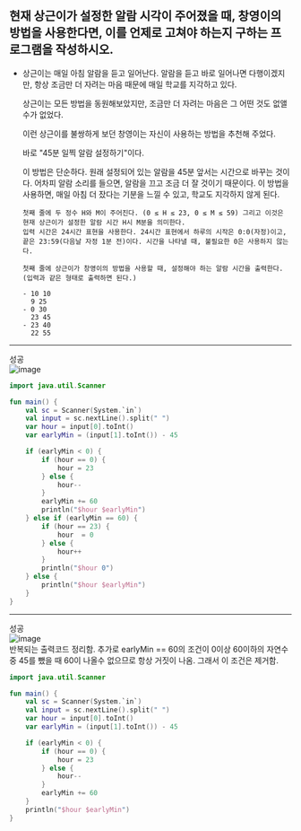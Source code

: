 ## 현재 상근이가 설정한 알람 시각이 주어졌을 때, 창영이의 방법을 사용한다면, 이를 언제로 고쳐야 하는지 구하는 프로그램을 작성하시오.
- 상근이는 매일 아침 알람을 듣고 일어난다. 알람을 듣고 바로 일어나면 다행이겠지만, 항상 조금만 더 자려는 마음 때문에 매일 학교를 지각하고 있다.
  
  상근이는 모든 방법을 동원해보았지만, 조금만 더 자려는 마음은 그 어떤 것도 없앨 수가 없었다.

  이런 상근이를 불쌍하게 보던 창영이는 자신이 사용하는 방법을 추천해 주었다.

  바로 "45분 일찍 알람 설정하기"이다.

  이 방법은 단순하다. 원래 설정되어 있는 알람을 45분 앞서는 시간으로 바꾸는 것이다. 어차피 알람 소리를 들으면, 알람을 끄고 조금 더 잘 것이기 때문이다. 이 방법을 사용하면, 매일 아침 더 잤다는 기분을 느낄 수 있고, 학교도 지각하지 않게 된다.


      첫째 줄에 두 정수 H와 M이 주어진다. (0 ≤ H ≤ 23, 0 ≤ M ≤ 59) 그리고 이것은 현재 상근이가 설정한 알람 시간 H시 M분을 의미한다.
      입력 시간은 24시간 표현을 사용한다. 24시간 표현에서 하루의 시작은 0:0(자정)이고, 끝은 23:59(다음날 자정 1분 전)이다. 시간을 나타낼 때, 불필요한 0은 사용하지 않는다.

      첫째 줄에 상근이가 창영이의 방법을 사용할 때, 설정해야 하는 알람 시간을 출력한다. (입력과 같은 형태로 출력하면 된다.)

      - 10 10
        9 25
      - 0 30
        23 45
      - 23 40
        22 55

---------------------------
성공  
![image](https://github.com/21dbwls12/TIL/assets/139525941/c0f0184e-d266-4b32-ac5c-7e3b3daae654)

```kotlin
import java.util.Scanner

fun main() {
    val sc = Scanner(System.`in`)
    val input = sc.nextLine().split(" ")
    var hour = input[0].toInt()
    var earlyMin = (input[1].toInt()) - 45

    if (earlyMin < 0) {
        if (hour == 0) {
            hour = 23
        } else {
            hour--
        }
        earlyMin += 60
        println("$hour $earlyMin")
    } else if (earlyMin == 60) {
        if (hour == 23) {
            hour  = 0
        } else {
            hour++
        }
        println("$hour 0")
    } else {
        println("$hour $earlyMin")
    }
}
```
--------------------------
성공   
![image](https://github.com/21dbwls12/TIL/assets/139525941/ab0089e7-e29d-4b51-b3c2-87a60365e51f)  
반복되는 출력코드 정리함. 추가로 earlyMin == 60의 조건이 0이상 60이하의 자연수 중 45를 뺐을 때 60이 나올수 없으므로 항상 거짓이 나옴. 그래서 이 조건은 제거함.

``` kotlin
import java.util.Scanner

fun main() {
    val sc = Scanner(System.`in`)
    val input = sc.nextLine().split(" ")
    var hour = input[0].toInt()
    var earlyMin = (input[1].toInt()) - 45

    if (earlyMin < 0) {
        if (hour == 0) {
            hour = 23
        } else {
            hour--
        }
        earlyMin += 60
    }
    println("$hour $earlyMin")
}
```

